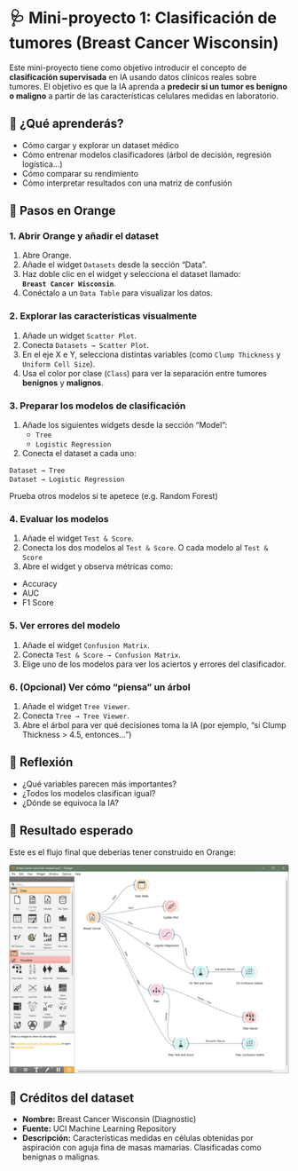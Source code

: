 # 🩺 Mini-proyecto 1: Clasificación de tumores (Breast Cancer Wisconsin)

Este mini-proyecto tiene como objetivo introducir el concepto de **clasificación supervisada** en IA usando datos clínicos reales sobre tumores. El objetivo es que la IA aprenda a **predecir si un tumor es benigno o maligno** a partir de las características celulares medidas en laboratorio.

## 🎯 ¿Qué aprenderás?

- Cómo cargar y explorar un dataset médico
- Cómo entrenar modelos clasificadores (árbol de decisión, regresión logística…)
- Cómo comparar su rendimiento
- Cómo interpretar resultados con una matriz de confusión


## 🧭 Pasos en Orange

### 1. Abrir Orange y añadir el dataset

1. Abre Orange.
2. Añade el widget `Datasets` desde la sección “Data”.
3. Haz doble clic en el widget y selecciona el dataset llamado:  
   **`Breast Cancer Wisconsin`**.
4. Conéctalo a un `Data Table` para visualizar los datos.


### 2. Explorar las características visualmente

1. Añade un widget `Scatter Plot`.
2. Conecta `Datasets → Scatter Plot`.
3. En el eje X e Y, selecciona distintas variables (como `Clump Thickness` y `Uniform Cell Size`).
4. Usa el color por clase (`Class`) para ver la separación entre tumores **benignos** y **malignos**.


### 3. Preparar los modelos de clasificación

1. Añade los siguientes widgets desde la sección “Model”:
   - `Tree`
   - `Logistic Regression`
2. Conecta el dataset a cada uno:
```
Dataset → Tree
Dataset → Logistic Regression
```
Prueba otros modelos si te apetece (e.g. Random Forest)

### 4. Evaluar los modelos

1. Añade el widget `Test & Score`.
2. Conecta los dos modelos al `Test & Score`. O cada modelo al `Test & Score`
3. Abre el widget y observa métricas como:
- Accuracy
- AUC
- F1 Score

### 5. Ver errores del modelo

1. Añade el widget `Confusion Matrix`.
2. Conecta `Test & Score → Confusion Matrix`.
3. Elige uno de los modelos para ver los aciertos y errores del clasificador.

### 6. (Opcional) Ver cómo “piensa” un árbol

1. Añade el widget `Tree Viewer`.
2. Conecta `Tree → Tree Viewer`.
3. Abre el árbol para ver qué decisiones toma la IA (por ejemplo, “si Clump Thickness > 4.5, entonces…”)

## 🧪 Reflexión

- ¿Qué variables parecen más importantes?
- ¿Todos los modelos clasifican igual?
- ¿Dónde se equivoca la IA?

## 🧩 Resultado esperado

Este es el flujo final que deberías tener construido en Orange:

<img src="../imagenes/breast-cancer-workflow.png" alt="Flujo completo Breast Cancer" width="600"/>


## 📝 Créditos del dataset

- **Nombre:** Breast Cancer Wisconsin (Diagnostic)
- **Fuente:** UCI Machine Learning Repository
- **Descripción:** Características medidas en células obtenidas por aspiración con aguja fina de masas mamarias. Clasificadas como benignas o malignas.





